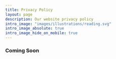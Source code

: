 ```yaml
---
title: Privacy Policy
layout: page
description: Our website privacy policy
intro_image: "images/illustrations/reading.svg"
intro_image_absolute: true
intro_image_hide_on_mobile: true
---
```


### Coming Soon